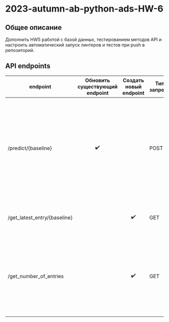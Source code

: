 # 2023-autumn-ab-python-ads-HW-6
## Общее описание
Дополнить HW5 работой с базой данных, тестированием методов API и настроить автоматический запуск линтеров и тестов при push в репозиторий.

## API endpoints
| endpoint | Обновить существующий endpoint | Создать новый endpoint | Тип запроса | Действие | Подсказка |
| --- | :---: | :---: | --- | --- | --- |
| /predict/{baseline} | :heavy_check_mark: | | POST | Возвращает предсказание класса (fraud/clean) для заданного входного текста **и записывает входной текст, предсказание, используемый бейзлайн и время выполнения в базу ``messages.db``** | |
| /get_latest_entry/{baseline} | | :heavy_check_mark: | GET | Возвращает крайнюю запись в БД ``messages.db`` для бейзлайна ``baseline``| |
| /get_number_of_entries | | ✔️ | GET | Возвращает количество записей в БД ``messages.db`` для каждого бейзлайна, например: ``{"constant-fraud": 1, "constant-clean": 2, "first-hypothesis": 3}`` | |
